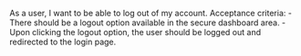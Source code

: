 As a user, I want to be able to log out of my account.
    Acceptance criteria:
    - There should be a logout option available in the secure dashboard area.
    - Upon clicking the logout option, the user should be logged out and redirected to the login page.
